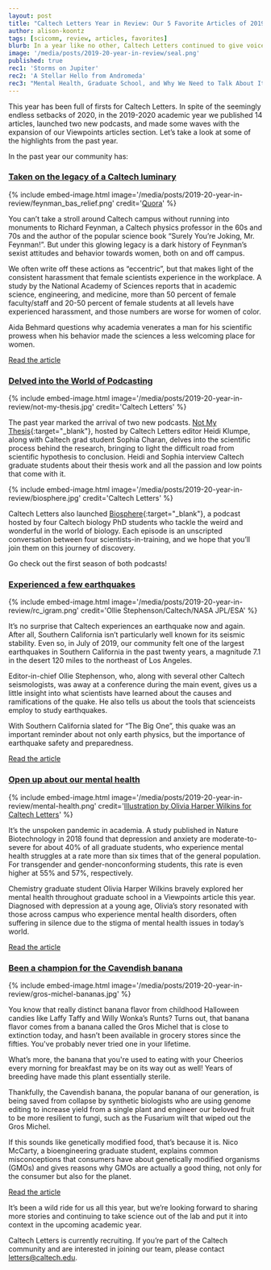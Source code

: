 ```yaml
---
layout: post
title: "Caltech Letters Year in Review: Our 5 Favorite Articles of 2019-2020"
author: alison-koontz
tags: [scicomm, review, articles, favorites]
blurb: In a year like no other, Caltech Letters continued to give voice to our community 
image: '/media/posts/2019-20-year-in-review/seal.png'
published: true
rec1: 'Storms on Jupiter'
rec2: 'A Stellar Hello from Andromeda'
rec3: "Mental Health, Graduate School, and Why We Need to Talk About It"
---
```


This year has been full of firsts for Caltech Letters. In spite of the seemingly endless setbacks of 2020, in the 2019-2020 academic year we published 14 articles, launched two new podcasts, and made some waves with the expansion of our Viewpoints articles section. Let’s take a look at some of the highlights from the past year.

In the past year our community has:


### [**Taken on the legacy of a Caltech luminary**](https://caltechletters.org/viewpoints/feynman-harassment-science)

{% include embed-image.html image='/media/posts/2019-20-year-in-review/feynman_bas_relief.png' credit='<a href="https://www.quora.com/What-role-did-Richard-Feynman-play-at-Caltech" target="_blank">Quora</a>' %}

You can’t take a stroll around Caltech campus without running into monuments to Richard Feynman, a Caltech physics professor in the 60s and 70s and the author of the popular science book “Surely You’re Joking, Mr. Feynman!”. But under this glowing legacy is a dark history of Feynman’s sexist attitudes and behavior towards women, both on and off campus. 

We often write off these actions as “eccentric”, but that makes light of the consistent harassment that female scientists experience in the workplace. A study by the National Academy of Sciences reports that in academic science, engineering, and medicine, more than 50 percent of female faculty/staff and 20-50 percent of female students at all levels have experienced harassment, and those numbers are worse for women of color. 

Aida Behmard questions why academia venerates a man for his scientific prowess when his behavior made the sciences a less welcoming place for women.

[Read the article](https://caltechletters.org/viewpoints/feynman-harassment-science)


### [**Delved into the World of Podcasting**](https://caltechletters.org/podcasts/)

{% include embed-image.html image='/media/posts/2019-20-year-in-review/not-my-thesis.jpg' credit='Caltech Letters' %}

The past year marked the arrival of two  new podcasts. [Not My Thesis](https://caltechletters.org/podcasts/not-my-thesis/){:target="_blank"}, hosted by Caltech Letters editor Heidi Klumpe, along with Caltech grad student Sophia Charan, delves into the scientific process behind the research, bringing to light the difficult road from scientific hypothesis to conclusion. Heidi and Sophia interview Caltech graduate students about their thesis work and all the passion and low points that come with it. 

{% include embed-image.html image='/media/posts/2019-20-year-in-review/biosphere.jpg' credit='Caltech Letters' %}

Caltech Letters also launched [Biosphere](https://caltechletters.org/podcasts/biosphere/){:target="_blank"}, a podcast hosted by four Caltech biology PhD students who tackle the weird and wonderful in the world of biology. Each episode is an unscripted conversation between four scientists-in-training, and we hope that you’ll join them on this journey of discovery. 

Go check out the first season  of both podcasts! 


### [**Experienced a few earthquakes**](https://caltechletters.org/science/ridgecrest-earthquakes)


{% include embed-image.html image='/media/posts/2019-20-year-in-review/rc_igram.png' credit='Ollie Stephenson/Caltech/NASA JPL/ESA' %}

It’s no surprise that Caltech experiences an earthquake now and again. After all, Southern California isn’t particularly well known for its seismic stability. Even so, in July of 2019, our community felt one of the largest earthquakes in Southern California in the past twenty years, a magnitude 7.1 in the desert 120 miles to the northeast of Los Angeles. 

Editor-in-chief Ollie Stephenson, who, along with several other Caltech seismologists, was away at a conference during the main event, gives us a little insight into what scientists have learned about the causes and ramifications of the quake. He also tells us about the tools that scienceists employ to study earthquakes. 

With Southern California slated for “The Big One”, this quake was an important reminder about not only earth physics, but the importance of earthquake safety and preparedness. 

[Read the article](https://caltechletters.org/science/ridgecrest-earthquakes)


### [**Open up about our mental health**](https://caltechletters.org/viewpoints/mental-health)

{% include embed-image.html image='/media/posts/2019-20-year-in-review/mental-health.png' credit='<a href="http://theskyisnotthelimit.org/" target="_blank">Illustration by Olivia Harper Wilkins for Caltech Letters</a>' %}

It’s the unspoken pandemic in academia. A study published in Nature Biotechnology in 2018 found that depression and anxiety are moderate-to-severe for about 40% of all graduate students, who experience mental health struggles at a rate more than six times that of the general population. For transgender and gender-nonconforming students, this rate is even higher at 55% and 57%, respectively.

Chemistry graduate student Olivia Harper Wilkins bravely explored her mental health throughout graduate school in a Viewpoints article this year. Diagnosed with depression at a young age, Olivia’s story resonated with those across campus who experience mental health disorders, often suffering in silence due to the stigma of mental health issues in today’s world. 

[Read the article](https://caltechletters.org/viewpoints/mental-health)


### [**Been a champion for the Cavendish banana**](https://caltechletters.org/science/bananas-and-synthetic-biology)

{% include embed-image.html image='/media/posts/2019-20-year-in-review/gros-michel-bananas.jpg' %}

You know that really distinct banana flavor from childhood Halloween candies like Laffy Taffy and Willy Wonka’s Runts? Turns out, that banana flavor comes from a banana called the Gros Michel that is close to extinction today, and hasn’t been available in grocery stores since the fifties. You've probably never tried one in your lifetime. 

What’s more, the banana that you're used to eating with your Cheerios every morning for breakfast may be on its way out as well! Years of breeding have made this plant essentially sterile.

Thankfully, the Cavendish banana, the popular banana of our generation, is being saved from collapse by synthetic biologists who are using genome editing to increase yield from a single plant and engineer our beloved fruit to be more resilient to fungi, such as the Fusarium wilt that wiped out the Gros Michel.

If this sounds like genetically modified food, that’s because it is. Nico McCarty, a bioengineering graduate student, explains common misconceptions that consumers have about genetically modified organisms (GMOs) and gives reasons why GMOs are actually a good thing, not only for the consumer but also for the planet. 

[Read the article](https://caltechletters.org/science/bananas-and-synthetic-biology)

It’s been a wild ride for us all this year, but we’re looking forward to sharing more stories and continuing to take science out of the lab and put it into context in the upcoming academic year. 

Caltech Letters is currently recruiting. If you’re part of the Caltech community and are interested in joining our team, please contact [letters@caltech.edu](mailto:letters@caltech.edu).






